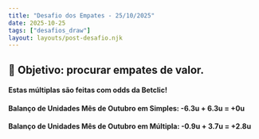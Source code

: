 ```yaml
---
title: "Desafio dos Empates - 25/10/2025"
date: 2025-10-25
tags: ["desafios_draw"]
layout: layouts/post-desafio.njk
---
```


## 🎯 Objetivo: procurar empates de valor.

#### Estas múltiplas são feitas com odds da Betclic!



#### Balanço de Unidades Mês de Outubro em Simples: -6.3u + 6.3u = +0u
#### Balanço de Unidades Mês de Outubro em Múltipla: -0.9u + 3.7u = +2.8u